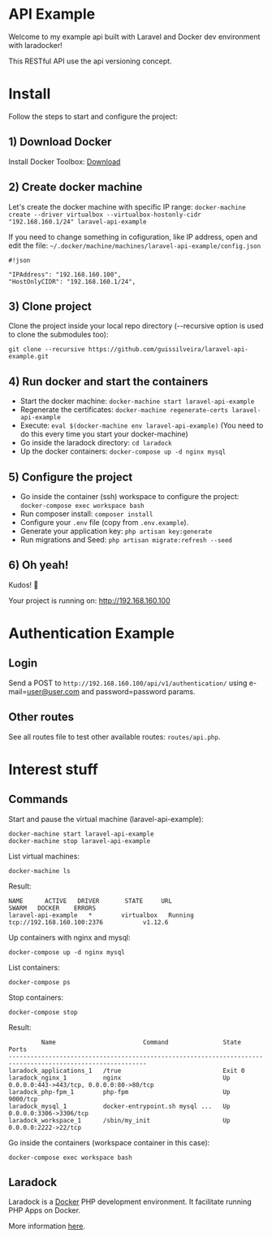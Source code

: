 # API Example

Welcome to my example api built with Laravel and Docker dev environment with laradocker!

This RESTful API use the api versioning concept.

# Install

Follow the steps to start and configure the project:

## 1) Download Docker

Install Docker Toolbox: [Download](https://www.docker.com/products/docker-toolbox)

## 2) Create docker machine

Let's create the docker machine with specific IP range: ```docker-machine create --driver virtualbox --virtualbox-hostonly-cidr "192.168.160.1/24" laravel-api-example```

If you need to change something in cofiguration, like IP address, open and edit the file: ```~/.docker/machine/machines/laravel-api-example/config.json```

```
#!json

"IPAddress": "192.168.160.100",
"HostOnlyCIDR": "192.168.160.1/24",
```

## 3) Clone project

Clone the project inside your local repo directory (--recursive option is used to clone the submodules too):

```
git clone --recursive https://github.com/guissilveira/laravel-api-example.git
```

## 4) Run docker and start the containers

- Start the docker machine: ```docker-machine start laravel-api-example```
- Regenerate the certificates: ```docker-machine regenerate-certs laravel-api-example```
- Execute: ```eval $(docker-machine env laravel-api-example)``` (You need to do this every time you start your docker-machine)
- Go inside the laradock directory: ```cd laradock```
- Up the docker containers: ```docker-compose up -d nginx mysql```

## 5) Configure the project

- Go inside the container (ssh) workspace to configure the project: ```docker-compose exec workspace bash```
- Run composer install: ```composer install```
- Configure your ```.env``` file (copy from ```.env.example```).
- Generate your application key: ```php artisan key:generate```
- Run migrations and Seed: ```php artisan migrate:refresh --seed```

## 6) Oh yeah!

Kudos! :clap:

Your project is running on: http://192.168.160.100

# Authentication Example

## Login

Send a POST to ```http://192.168.160.100/api/v1/authentication/``` using e-mail=user@user.com and password=password params.

## Other routes

See all routes file to test other available routes: ```routes/api.php```.

# Interest stuff

## Commands

Start and pause the virtual machine (laravel-api-example):

```
docker-machine start laravel-api-example
docker-machine stop laravel-api-example
```

List virtual machines:

```
docker-machine ls
```

Result:

```
NAME      ACTIVE   DRIVER       STATE     URL                          SWARM   DOCKER    ERRORS
laravel-api-example   *        virtualbox   Running   tcp://192.168.160.100:2376           v1.12.6
```

Up containers with nginx and mysql:

```
docker-compose up -d nginx mysql
```

List containers:

```
docker-compose ps
```

Stop containers:

```
docker-compose stop
```

Result:
```
         Name                        Command               State                     Ports
------------------------------------------------------------------------------------------------------------
laradock_applications_1   /true                            Exit 0
laradock_nginx_1          nginx                            Up       0.0.0.0:443->443/tcp, 0.0.0.0:80->80/tcp
laradock_php-fpm_1        php-fpm                          Up       9000/tcp
laradock_mysql_1          docker-entrypoint.sh mysql ...   Up       0.0.0.0:3306->3306/tcp
laradock_workspace_1      /sbin/my_init                    Up       0.0.0.0:2222->22/tcp
```

Go inside the containers (workspace container in this case):

```
docker-compose exec workspace bash
```

## Laradock

Laradock is a [Docker](https://www.docker.com/) PHP development environment. It facilitate running PHP Apps on Docker.

More information [here](https://github.com/laradock/laradock).